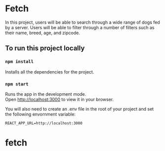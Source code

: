 # Fetch

In this project, users will be able to search through a wide range of dogs fed by a server. Users will be able to filter through a number of filters such as their name, breed, age, and zipcode.

## To run this project locally

### `npm install`

Installs all the dependencies for the project.

### `npm start`

Runs the app in the development mode.\
Open [http://localhost:3000](http://localhost:3000) to view it in your browser.

You will also need to create an .env file in the root of your project and set the following envornment variable:

`REACT_APP_URL=http://localhost:3000`
# fetch
